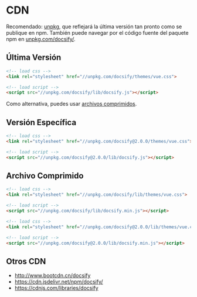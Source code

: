 # CDN

Recomendado: [unpkg](//unpkg.com), que reflejará la última versión tan pronto como se publique en npm. También puede navegar por el código fuente del paquete npm en [unpkg.com/docsify/](//unpkg.com/docsify/).

## Última Versión

```html
<!-- load css -->
<link rel="stylesheet" href="//unpkg.com/docsify/themes/vue.css">

<!-- load script -->
<script src="//unpkg.com/docsify/lib/docsify.js"></script>
```

Como alternativa, puedes usar [archivos comprimidos](/es/#compressed-file).

## Versión Específica

```html
<!-- load css -->
<link rel="stylesheet" href="//unpkg.com/docsify@2.0.0/themes/vue.css">

<!-- load script -->
<script src="//unpkg.com/docsify@2.0.0/lib/docsify.js"></script>
```

## Archivo Comprimido

```html
<!-- load css -->
<link rel="stylesheet" href="//unpkg.com/docsify/lib/themes/vue.css">

<!-- load script -->
<script src="//unpkg.com/docsify/lib/docsify.min.js"></script>
```

```html
<!-- load css -->
<link rel="stylesheet" href="//unpkg.com/docsify@2.0.0/lib/themes/vue.css">

<!-- load script -->
<script src="//unpkg.com/docsify@2.0.0/lib/docsify.min.js"></script>
```

## Otros CDN

- http://www.bootcdn.cn/docsify
- https://cdn.jsdelivr.net/npm/docsify/
- https://cdnjs.com/libraries/docsify
